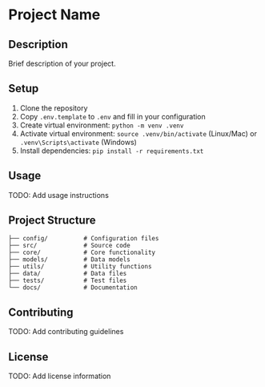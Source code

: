 # Project Name

## Description
Brief description of your project.

## Setup

1. Clone the repository
2. Copy `.env.template` to `.env` and fill in your configuration
3. Create virtual environment: `python -m venv .venv`
4. Activate virtual environment: `source .venv/bin/activate` (Linux/Mac) or `.venv\Scripts\activate` (Windows)
5. Install dependencies: `pip install -r requirements.txt`

## Usage

TODO: Add usage instructions

## Project Structure

```
├── config/          # Configuration files
├── src/             # Source code
├── core/            # Core functionality
├── models/          # Data models
├── utils/           # Utility functions
├── data/            # Data files
├── tests/           # Test files
└── docs/            # Documentation
```

## Contributing

TODO: Add contributing guidelines

## License

TODO: Add license information
